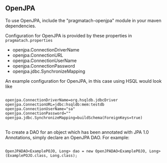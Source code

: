 OpenJPA
------------------------

To use OpenJPA, include the "pragmatach-openjpa" module in your maven dependencies.

Configuration for OpenJPA is provided by these properties in `pragmatach.properties`

* openjpa.ConnectionDriverName
* openjpa.ConnectionURL
* openjpa.ConnectionUserName
* openjpa.ConnectionPassword
* openjpa.jdbc.SynchronizeMapping

An example configuration for OpenJPA, in this case using HSQL would look like

<pre>
<code>
openjpa.ConnectionDriverName=org.hsqldb.jdbcDriver
openjpa.ConnectionURL=jdbc:hsqldb:mem:testdb
openjpa.ConnectionUserName="sa"
openjpa.ConnectionPassword=""
openjpa.jdbc.SynchronizeMapping=buildSchema(ForeignKeys=true)
</code>
</pre>

To create a DAO for an object which has been annotated with JPA 1.0 Annotations, simply declare an OpenJPA DAO.  For example:

<pre>
<code>
OpenJPADAO&lt;ExamplePOJO, Long&gt; dao = new OpenJPADAO&lt;ExamplePOJO, Long&gt;(ExamplePOJO.class, Long.class);
</code>
</pre>